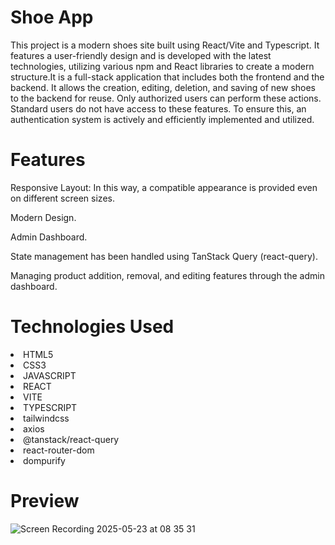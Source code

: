 <h1>Shoe App</h1>
  
<p>This project is a modern shoes site built using React/Vite and Typescript. It features a user-friendly design and is developed with the latest technologies, utilizing various npm and React libraries to create a modern structure.It is a full-stack application that includes both the frontend and the backend. It allows the creation, editing, deletion, and saving of new shoes to the backend for reuse. Only authorized users can perform these actions. Standard users do not have access to these features. To ensure this, an authentication system is actively and efficiently implemented and utilized.</p>

<h1>Features</h1>

<p>Responsive Layout: In this way, a compatible appearance is provided even on different screen sizes.</p>
<p>Modern Design.</p>
<p>Admin Dashboard.</p>
<p>State management has been handled using TanStack Query (react-query).</p>
<p>Managing product addition, removal, and editing features through the admin dashboard.</p>

<h1>Technologies Used</h1>

<li>HTML5</li>
<li>CSS3</li>
<li>JAVASCRIPT</li>
<li>REACT</li>
<li>VITE</li>
<li>TYPESCRIPT</li>
<li>tailwindcss</li>
<li>axios</li>
<li>@tanstack/react-query</li>
<li>react-router-dom</li>
<li>dompurify</li>

<h1>Preview</h1>

![Screen Recording 2025-05-23 at 08 35 31](https://github.com/user-attachments/assets/145092d5-e506-4596-94b9-43003322e56c)

